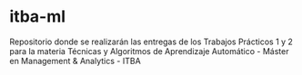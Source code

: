 # itba-ml
Repositorio donde se realizarán las entregas de los Trabajos Prácticos 1 y 2 para la materia Técnicas y Algoritmos de Aprendizaje Automático - Máster en Management &amp; Analytics - ITBA
